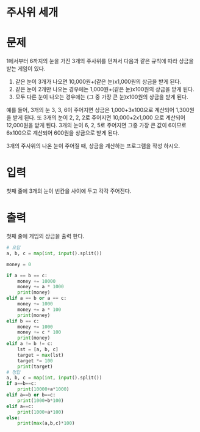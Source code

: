 # 주사위 세개

# 문제

1에서부터 6까지의 눈을 가진 3개의 주사위를 던져서 다음과 같은 규칙에 따라 상금을 받는 게임이 있다.
1. 같은 눈이 3개가 나오면 10,000원+(같은 눈)x1,000원의 상금을 받게 된다.
2. 같은 눈이 2개만 나오는 경우에는 1,000원+(같은 눈)x100원의 상금을 받게 된다.
3. 모두 다른 눈이 나오는 경우에는 (그 중 가장 큰 눈)x100원의 상금을 받게 된다.

예를 들어, 3개의 눈 3, 3, 6이 주어지면 상금은 1,000+3x100으로 계산되어 1,300원을 받게 된다. 또 3개의 눈이 2, 2, 2로 주어지면 10,000+2x1,000 으로 계산되어 12,000원을 받게 된다. 3개의 눈이 6, 2, 5로 주어지면 그중 가장 큰 값이 6이므로 6x100으로 계산되어 600원을 상금으로 받게 된다.

3개의 주사위의 나온 눈이 주어질 때, 상금을 계산하는 프로그램을 작성 하시오.

# 입력

첫째 줄에 3개의 눈이 빈칸을 사이에 두고 각각 주어진다.

# 출력

첫째 줄에 게임의 상금을 출력 한다.

```python
# 오답
a, b, c = map(int, input().split())

money = 0

if a == b == c:
    money += 10000
    money += a * 1000
    print(money)
elif a == b or a == c:
    money += 1000
    money += a * 100
    print(money)
elif b == c:
    money += 1000
    money += c * 100
    print(money)
elif a != b != c:
    lst = [a, b, c]
    target = max(lst)
    target *= 100
    print(target)
# 정답
a, b, c = map(int, input().split())
if a==b==c:
    print(10000+a*1000)
elif a==b or b==c:
    print(1000+b*100)
elif a==c:
    print(1000+a*100)
else:
    print(max(a,b,c)*100)
```